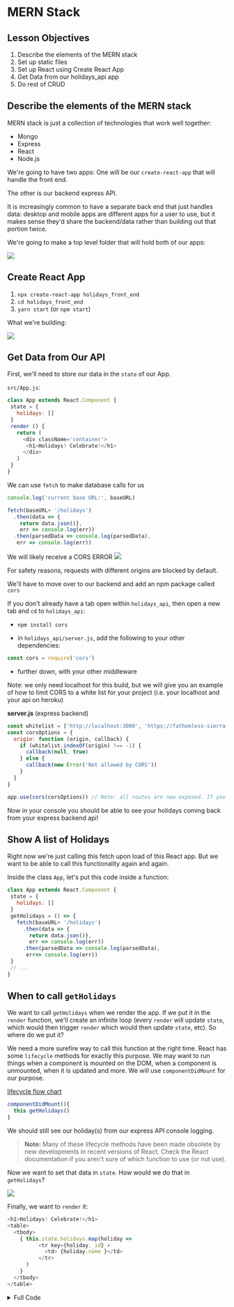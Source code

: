 # MERN Stack

<!--SEI1 12:47-->

## Lesson Objectives

1. Describe the elements of the MERN stack
1. Set up static files
1. Set up React using Create React App
1. Get Data from our holidays_api app
1. Do rest of CRUD

## Describe the elements of the MERN stack

MERN stack is just a collection of technologies that work well together:

- Mongo
- Express
- React
- Node.js

We're going to have two apps: One will be our `create-react-app` that will handle the front end.

The other is our backend express API.

It is increasingly common to have a separate back end that just handles data: desktop and mobile apps are different apps for a user to use, but it makes sense they'd share the backend/data rather than building out that portion twice.

We're going to make a top level folder that will hold both of our apps:

![](https://i.imgur.com/FbxjDNo.png)

## Create React App

1. `npx create-react-app holidays_front_end`
1. `cd holidays_front_end`
1. `yarn start` (or `npm start`)

What we're building:

![](https://i.imgur.com/Bil2WOm.png)

<!--SEI1 12:56 -->

## Get Data from Our API

First, we'll need to store our data in the `state` of our App.

`src/App.js`:

```js
class App extends React.Component {
 state = {
   holidays: []
 }
 render () {
   return (
     <div className='container'>
      <h1>Holidays! Celebrate!</h1>
     </div>
   )
 }
}
```

We can use `fetch` to make database calls for us

```js
console.log('current base URL:', baseURL)

fetch(baseURL+ '/holidays')
  .then(data => {
    return data.json()},
    err => console.log(err))
  .then(parsedData => console.log(parsedData),
   err => console.log(err))
```

We will likely receive a CORS ERROR
![](https://i.imgur.com/qg8eEAp.png)

For safety reasons, requests with different origins are blocked by default.

We'll have to move over to our backend and add an npm package called `cors`

If you don't already have a tab open within `holidays_api`, then open a new tab and `cd` to `holidays_api`:

- `npm install cors`

- in `holidays_api/server.js`, add the following to your other dependencies:

```js
const cors = require('cors')
```

<!--SEI1 1:11 -->

- further down, with your other middleware

Note: we only need localhost for this build, but we will give you an example of how to limit CORS to a white list for your project (i.e. your localhost and your api on heroku)

**server.js** (express backend)

```js
const whitelist = ['http://localhost:3000', 'https://fathomless-sierra-68956.herokuapp.com']
const corsOptions = {
  origin: function (origin, callback) {
    if (whitelist.indexOf(origin) !== -1) {
      callback(null, true)
    } else {
      callback(new Error('Not allowed by CORS'))
    }
  }
}

app.use(cors(corsOptions)) // Note: all routes are now exposed. If you want to limit access for specific verbs like POST or DELETE you can look at the npm documentaion for cors (for example with OMDB - it's ok for anyone to see the movies, but you don't want just anyone adding a movie)
```

Now in your console you should be able to see your holidays coming back from your express backend api!

<!--SEI1 1:16  -->

## Show A list of Holidays

Right now we're just calling this fetch upon load of this React app. But we want to be able to call this functionality again and again.

Inside the class `App`, let's put this code inside a function:

```js
class App extends React.Component {
 state = {
   holidays: []
 }
 getHolidays = () => {
   fetch(baseURL+ '/holidays')
     .then(data => {
       return data.json()},
       err => console.log(err))
     .then(parsedData => console.log(parsedData),
      err=> console.log(err))
 }
 // ...
}
```

## When to call `getHolidays`

We want to call `getHolidays` when we render the app. If we put it in the `render` function, we'll create an infinite loop (every `render` will update `state`, which would then trigger `render` which would then update `state`, etc). So where do we put it?

We need a more surefire way to call this function at the right time. React has some `lifecycle` methods for exactly this purpose. We may want to run things when a component is mounted on the DOM, when a component is unmounted, when it is updated and more. We will use `componentDidMount` for our purpose.

[lifecycle flow chart](https://levelup.gitconnected.com/componentdidmakesense-react-lifecycle-explanation-393dcb19e459)

```js
componentDidMount(){
  this.getHolidays()
}
```

We should still see our holiday(s) from our express API console logging.

>**Note:** Many of these lifecycle methods have been made obsolete by new developments in recent versions of React. Check the React documentation if you aren't sure of which function to use (or not use).

Now we want to set that data in `state`. How would we do that in `getHolidays`?

<!--
getHolidays = () => {
  fetch(baseURL+ '/holidays')
    .then(data => {
      return data.json()},
      err => console.log(err))
    .then(parsedData => this.setState({
      holidays: parsedData
    }),
     err=> console.log(err))
}
-->

![](https://i.imgur.com/D4BBM6U.png)

Finally, we want to `render` it:

```js
<h1>Holidays! Celebrate!</h1>
<table>
  <tbody>
    { this.state.holidays.map(holiday =>
          <tr key={holiday._id} >
            <td> {holiday.name }</td>
          </tr>
      )
    }
  </tbody>
</table>
```

<!--SEI1 1:30 -->

<details><summary>Full Code</summary>

**App.js**

```js
import React from 'react'
import './css/normalize.css'
import './css/skeleton.css'
import './css/index.css'
// import ballons from './images/two-balloon-icons-68911.png'
// import pencil from './images/simpleiconDOTcom-pen-15-64x64.png'
// import Show from './components/Show.js'
// import UpdateForm from './components/UpdateForm.js'
let baseURL = ''

if (process.env.NODE_ENV === 'development') {
  baseURL = 'http://localhost:3004'
} else {
  baseURL = 'your heroku bakend url here'
}

// baseURL = 'https://fathomless-sierra-68956.herokuapp.com'
console.log('current base URL:', baseURL)

class App extends React.Component {
 state = {
   holidays: []
 }
 componentDidMount(){
    this.getHolidays()
  }
  getHolidays = () => {
   fetch(baseURL+ '/holidays')
     .then(data => {
       return data.json()},
       err => console.log(err))
     .then(parsedData => this.setState({holidays: parsedData}),
      err=> console.log(err))
 }
  render () {
   return (
     <div className='container'>
      <h1>Holidays! Celebrate!</h1>
      <table>
        <tbody>
          { this.state.holidays.map(holiday => {
              return (
                <tr key={holiday._id}>
                  <td> {holiday.name }</td>
                </tr>
              )
            })
          }
        </tbody>
      </table>
     </div>
   )
 }
}

export default App
```
</details>
